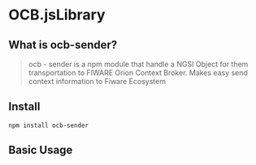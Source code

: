 # OCB.jsLibrary

## What is ocb-sender?

> ocb - sender is a npm module that handle a NGSI Object for them transportation to FIWARE Orion Context Broker. Makes easy send context information to Fiware Ecosystem

## Install
```
npm install ocb-sender
```
## Basic Usage



